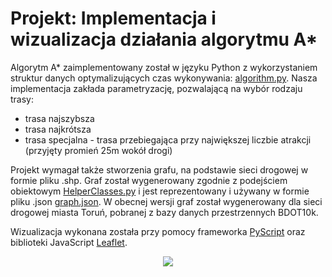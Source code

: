 # Projekt: Implementacja i wizualizacja działania algorytmu A*
Algorytm A* zaimplementowany został w języku Python z wykorzystaniem struktur danych optymalizujących czas wykonywania: [algorithm.py](https://github.com/fszafran/PAG2-PROJ/blob/main/algorithm.py). Nasza implementacja zakłada parametryzację, pozwalającą na wybór rodzaju trasy: 
- trasa najszybsza
- trasa najkrótsza
- trasa specjalna - trasa przebiegająca przy największej liczbie atrakcji (przyjęty promień 25m wokół drogi)

Projekt wymagał także stworzenia grafu, na podstawie sieci drogowej w formie pliku .shp. Graf został wygenerowany zgodnie z podejściem obiektowym [HelperClasses.py](https://github.com/fszafran/PAG2-PROJ/blob/main/HelperClasses.py) i jest reprezentowany i używany w formie pliku .json [graph.json](https://raw.githubusercontent.com/fszafran/PAG2-PROJ/refs/heads/main/graph.json). W obecnej wersji graf został wygenerowany dla sieci drogowej miasta Toruń, pobranej z bazy danych przestrzennych BDOT10k.

Wizualizacja wykonana została przy pomocy frameworka [PyScript](https://pyscript.net/) oraz biblioteki JavaScript [Leaflet](https://leafletjs.com/).
<div align="center">
  <img src="https://github.com/user-attachments/assets/cc279d88-36de-48bc-933d-9b8133aa21fb">
</div>



